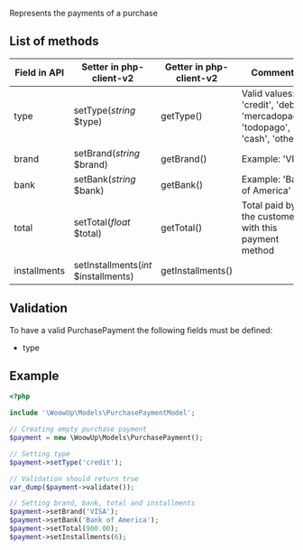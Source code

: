 Represents the payments of a purchase

## List of methods

| Field in API | Setter in php-client-v2 | Getter in php-client-v2 | Comments |
| --- | --- | --- | --- |
| type | setType(*string* $type) | getType() | Valid values: 'credit', 'debit', 'mercadopago', 'todopago', 'cash', 'other'. |
| brand | setBrand(*string* $brand) | getBrand() | Example: 'VISA' |
| bank | setBank(*string* $bank) | getBank() | Example: 'Bank of America' |
| total | setTotal(*float* $total) | getTotal() | Total paid by the customer with this payment method |
| installments | setInstallments(*int* $installments) | getInstallments() | |

## Validation

To have a valid PurchasePayment the following fields must be defined:
+ type


## Example
```php
<?php

include '\WoowUp\Models\PurchasePaymentModel';

// Creating empty purchase payment
$payment = new \WoowUp\Models\PurchasePayment();

// Setting type
$payment->setType('credit');

// Validation should return true
var_dump($payment->validate());

// Setting brand, bank, total and installments
$payment->setBrand('VISA');
$payment->setBank('Bank of America');
$payment->setTotal(900.00);
$payment->setInstallments(6);
